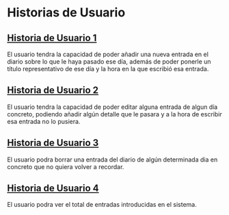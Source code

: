 # Historias de Usuario

## [Historia de Usuario 1](https://github.com/juanalberto58/AppIV/issues/4)

El usuario tendra la capacidad de poder añadir una nueva entrada en el diario sobre lo que le haya pasado ese día, además de poder ponerle un título representativo de ese día y la hora en la que escribió esa entrada.

## [Historia de Usuario 2](https://github.com/juanalberto58/AppIV/issues/10)

El usuario tendra la capacidad de poder editar alguna entrada de algun día concreto, podiendo añadir algún detalle que le pasara y a la hora de escribir esa entrada no lo pusiera.

## [Historia de Usuario 3](https://github.com/juanalberto58/AppIV/issues/11)

El usuario podra borrar una entrada del diario de algún determinada dia en concreto que no quiera volver a recordar.

## [Historia de Usuario 4](https://github.com/juanalberto58/AppIV/issues/32)

El usuario podra ver el total de entradas introducidas en el sistema.


